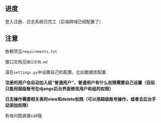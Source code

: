 ## 进度

登入注册、日志系统已完工（后端跨域已经配置了）

## 注意

依赖项见`requirements.txt`

接口文档见`接口文档.md`

请在`settings.py`中设置自己的配置，比如数据库配置

**注册的用户会自动加入组“普通用户”，普通用户有什么权限需要自己设置（目前只能用超级账号在django后台界面修改用户和组的权限）**

**日志操作需要相关表的view和delete权限（可以用超级账号操作，或者去后台手动添加权限）**

有啥问题直接call我
